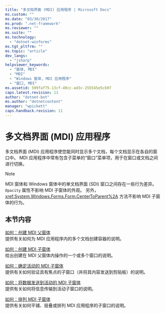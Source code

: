 ```yaml
---
title: "多文档界面 (MDI) 应用程序 | Microsoft Docs"
ms.custom: ""
ms.date: "03/30/2017"
ms.prod: ".net-framework"
ms.reviewer: ""
ms.suite: ""
ms.technology: 
  - "dotnet-winforms"
ms.tgt_pltfrm: ""
ms.topic: "article"
dev_langs: 
  - "jsharp"
helpviewer_keywords: 
  - "窗体, MDI"
  - "MDI"
  - "Windows 窗体, MDI 应用程序"
  - "窗口, MDI"
ms.assetid: 599faf75-13cf-49cc-ad3c-255545e5cb97
caps.latest.revision: 11
author: "dotnet-bot"
ms.author: "dotnetcontent"
manager: "wpickett"
caps.handback.revision: 11
---
```

# 多文档界面 (MDI) 应用程序
多文档界面 \(MDI\) 应用程序使您能同时显示多个文档，每个文档显示在各自的窗口中。  MDI 应用程序中常有包含子菜单的“窗口”菜单项，用于在窗口或文档之间进行切换。  
  
> [!NOTE]
>  MDI 窗体和 Windows 窗体中的单文档界面 \(SDI\) 窗口之间存在一些行为差异。  `Opacity` 属性不影响 MDI 子窗体的外观。  另外，<xref:System.Windows.Forms.Form.CenterToParent%2A> 方法不影响 MDI 子窗体的行为。  
  
## 本节内容  
 [如何：创建 MDI 父窗体](../../../../docs/framework/winforms/advanced/how-to-create-mdi-parent-forms.md)  
 提供有关如何为 MDI 应用程序内的多个文档创建容器的说明。  
  
 [如何：创建 MDI 子窗体](../../../../docs/framework/winforms/advanced/how-to-create-mdi-child-forms.md)  
 给出创建在 MDI 父窗体内操作的一个或多个窗口的说明。  
  
 [如何：确定活动的 MDI 子窗体](../../../../docs/framework/winforms/advanced/how-to-determine-the-active-mdi-child.md)  
 提供有关如何验证具有焦点的子窗口（并将其内容发送到剪贴板）的说明。  
  
 [如何：将数据发送到活动的 MDI 子窗体](../../../../docs/framework/winforms/advanced/how-to-send-data-to-the-active-mdi-child.md)  
 提供有关如何将信息传输到活动子窗口的说明。  
  
 [如何：排列 MDI 子窗体](../../../../docs/framework/winforms/advanced/how-to-arrange-mdi-child-forms.md)  
 提供有关如何平铺、层叠或排列 MDI 应用程序的子窗口的说明。